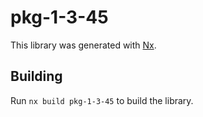 # pkg-1-3-45

This library was generated with [Nx](https://nx.dev).

## Building

Run `nx build pkg-1-3-45` to build the library.
